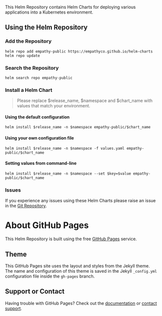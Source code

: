 This Helm Repository contains Helm Charts for deploying various applications into a Kubernetes environment.

## Using the Helm Repository

### Add the Repository

```
helm repo add empathy-public https://empathyco.github.io/helm-charts
helm repo update
```

### Search the Repository

```
helm search repo empathy-public
```

### Install a Helm Chart

> Please replace $release_name, $namespace and $chart_name with values that match your environment.

#### Using the default configuration

```
helm install $release_name -n $namespace empathy-public/$chart_name
```

#### Using your own configuration file

```
helm install $release_name -n $namespace -f values.yaml empathy-public/$chart_name
```

#### Setting values from command-line

```
helm install $release_name -n $namespace --set $key=$value empathy-public/$chart_name
```

### Issues

If you experience any issues using these Helm Charts please raise an issue in the [Git Repository](https://github.com/empathyco/helm-charts/issues).

# About GitHub Pages

This Helm Repository is built using the free [GitHub Pages](https://docs.github.com/en/pages/quickstart) service.

## Theme

This GitHub Pages site uses the layout and styles from the Jekyll theme. The name and configuration of this theme is saved in the Jekyll `_config.yml` configuration file inside the `gh-pages` branch.

## Support or Contact

Having trouble with GitHub Pages? Check out the [documentation](https://docs.github.com/categories/github-pages-basics/) or [contact support](https://support.github.com/contact).

